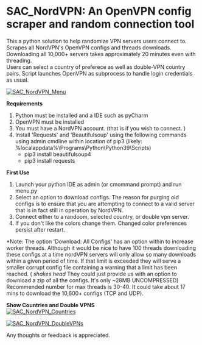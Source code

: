 # SAC_NordVPN:  An OpenVPN config scraper and random connection tool
This a python solution to help randomize VPN servers users connect to.  
Scrapes all NordVPN's OpenVPN configs and threads downloads. Downloading all 10,000+ servers takes approximately 20 minutes even with threading.  
Users can select a country of preferece as well as double-VPN country pairs. Script launches OpenVPN as subprocess to handle login credentials as usual. 

[![SAC_NordVPN_Menu](https://github.com/ducksluck/SAC_NordVPN/Menu.PNG)](#Menu)

**Requirements**  
 1) Python must be installed and a IDE such as pyCharm
 2) OpenVPN must be installed  
 3) You must have a NordVPN account. (that is if you wish to connect. )  
 4) Install 'Requests' and 'Beautifulsoup' using the following commands using admin cmdline within location of pip3 (likely:  %localappdata%\Programs\Python\Python39\Scripts)
	- pip3 install beautifulsoup4
	- pip3 install requests
 

**First Use**  

 1) Launch your python IDE as admin (or cmommand prompt) and run menu.py
 2) Select an option to download configs.  The reason for purging old configs is to ensure that you are attempting to connect to a valid server that is in fact still in operation by NordVPN.  
 3) Connect either to a randoom, selected country, or double vpn server.
 4) If you don't like the colors change them. Changed color preferences persist after restart.

*Note:  The option 'Download: All Configs' has an option within to increase worker threads. Although it would be nice to have 100 threads downloading these configs at a time nordVPN servers will only allow so many downloads within a given period of time. If that limit is exceeded they will serve a smaller corrupt config file containing a warning that a limit has been reached. ( *shakes head* They could just provide us with an option to download a zip of all the configs. It's only ~28MB UNCOMPRESSED) Recommended number for max threads is 30-40. It could take about 17 mins to download the 10,600+ configs (TCP and UDP).  


**Show Countries and Double VPNS**    
[![SAC_NordVPN_Countries](https://github.com/ducksluck/SAC_NordVPN/Countries.PNG)](#Countries)
  

[![SAC_NordVPN_DoubleVPNs](https://github.com/ducksluck/SAC_NordVPN/DoubleVPNs.PNG)](#DoubleVPNs)
 

Any thoughts or feedback is appreciated.
